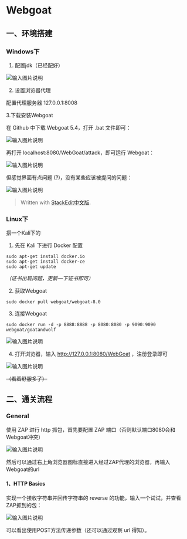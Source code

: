
# Webgoat

## 一、环境搭建

### Windows下

1. 配置jdk（已经配好）

![输入图片说明](https://s2.loli.net/2023/03/14/oHyNg6mhJIMGRY3.png)

2. 设置浏览器代理

配置代理服务器 127.0.0.1:8008

3.下载安装Webgoat

在 Github 中下载 Webgoat 5.4，打开 .bat 文件即可：

![输入图片说明](https://s2.loli.net/2023/03/14/DFvZ7q5LoWnNw9d.png)

再打开 localhost:8080/WebGoat/attack，即可运行 Webgoat：

![输入图片说明](https://s2.loli.net/2023/03/14/IkURKrlcaZgneuQ.png)

但感觉界面有点问题 (?)，没有某些应该被提问的问题：

![输入图片说明](https://s2.loli.net/2023/03/14/zDLtTc9N7Rg2BbS.png)

> Written with [StackEdit中文版](https://stackedit.cn/).

### Linux下

搭一个Kali下的

1. 先在 Kali 下进行 Docker 配置

```
sudo apt-get install docker.io
sudo apt-get install docker-ce
sudo apt-get update
```
*（证书出现问题，更新一下证书即可）*

2. 获取Webgoat

```
sudo docker pull webgoat/webgoat-8.0
```

3. 连接Webgoat

```
sudo docker run -d -p 8888:8888 -p 8080:8080 -p 9090:9090 webgoat/goatandwolf
```

![输入图片说明](https://s2.loli.net/2023/03/14/AVKEBWz8OIaiQ2y.png)

4. 打开浏览器，输入 http://127.0.0.1:8080/WebGoat ，注册登录即可

![输入图片说明](https://s2.loli.net/2023/03/14/sRomKprDGWP26Vq.png)

~~（看着舒服多了）~~

## 二、通关流程

### General

使用 ZAP 进行 http 抓包，首先要配置 ZAP 端口（否则默认端口8080会和Webgoat冲突）

![输入图片说明](https://s2.loli.net/2023/03/14/pv9Kl3L2o4RfjM6.png)

然后可以通过右上角浏览器图标直接进入经过ZAP代理的浏览器，再输入Webgoat的url

#### 1、HTTP Basics

实现一个接收字符串并回传字符串的 reverse 的功能，输入一个试试，并查看ZAP抓到的包：

![输入图片说明](https://s2.loli.net/2023/03/14/GWagE2j6dX1mfBz.png)

可以看出使用POST方法传递参数（还可以通过观察 url 得知）。
<!--stackedit_data:
eyJoaXN0b3J5IjpbLTE0NjUzMjY1MjAsLTE1NjgwOTA1NzcsLT
Y2MTA4NDY4Nyw2NTUzNDA0MjYsOTU5OTI2NDk2LC0zMTY3MDQ0
NDgsLTIwNDQzNTU2NzUsLTE0NzUxNzY2NDldfQ==
-->